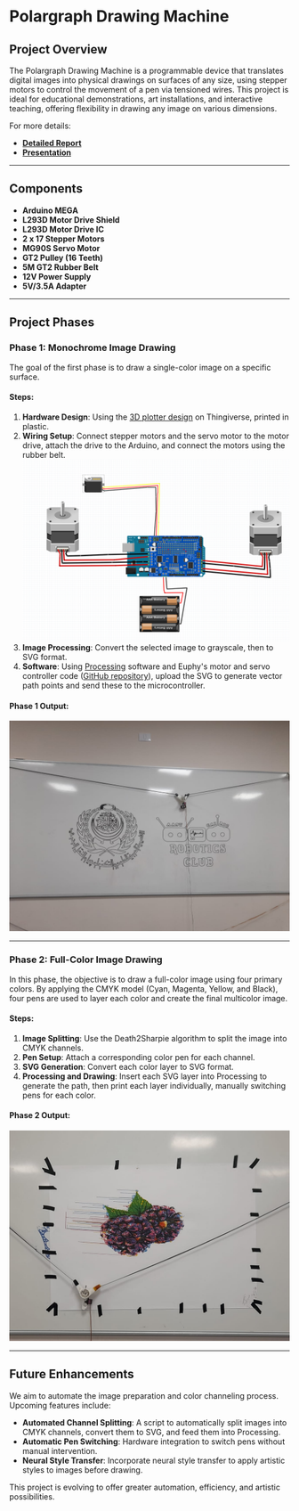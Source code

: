 # Polargraph Drawing Machine

## Project Overview

The Polargraph Drawing Machine is a programmable device that translates digital images into physical drawings on surfaces of any size, using stepper motors to control the movement of a pen via tensioned wires. This project is ideal for educational demonstrations, art installations, and interactive teaching, offering flexibility in drawing any image on various dimensions.

For more details:
- **[Detailed Report](./202104091545%20Plotter%20Drawing%20Robot-converted.pdf)**
- **[Presentation](./polargraph-final-presentation.pptx)**

---

## Components

- **Arduino MEGA**
- **L293D Motor Drive Shield**
- **L293D Motor Drive IC**
- **2 x 17 Stepper Motors**
- **MG90S Servo Motor**
- **GT2 Pulley (16 Teeth)**
- **5M GT2 Rubber Belt**
- **12V Power Supply**
- **5V/3.5A Adapter**

---

## Project Phases

### Phase 1: Monochrome Image Drawing
The goal of the first phase is to draw a single-color image on a specific surface.

#### Steps:
1. **Hardware Design**: Using the [3D plotter design](https://www.thingiverse.com/thing:2371117/files) on Thingiverse, printed in plastic.
2. **Wiring Setup**: Connect stepper motors and the servo motor to the motor drive, attach the drive to the Arduino, and connect the motors using the rubber belt.  
   ![Wiring Schematic](https://github.com/NaNo211/Polargraph-machine/blob/main/Polargraph-scematic.png)
3. **Image Processing**: Convert the selected image to grayscale, then to SVG format.
4. **Software**: Using [Processing](https://processing.org) software and Euphy's motor and servo controller code ([GitHub repository](https://github.com/euphy/polargraphcontroller/releases/tag/2017-11-01-20-30)), upload the SVG to generate vector path points and send these to the microcontroller.

#### Phase 1 Output:
![Phase 1 Drawing Output](./images/first_phase/2.jpeg)

---

### Phase 2: Full-Color Image Drawing
In this phase, the objective is to draw a full-color image using four primary colors. By applying the CMYK model (Cyan, Magenta, Yellow, and Black), four pens are used to layer each color and create the final multicolor image.

#### Steps:
1. **Image Splitting**: Use the Death2Sharpie algorithm to split the image into CMYK channels.
2. **Pen Setup**: Attach a corresponding color pen for each channel.
3. **SVG Generation**: Convert each color layer to SVG format.
4. **Processing and Drawing**: Insert each SVG layer into Processing to generate the path, then print each layer individually, manually switching pens for each color.

#### Phase 2 Output:
![Phase 2 Drawing Output](./images/second_phase/4.jpeg)

---

## Future Enhancements

We aim to automate the image preparation and color channeling process. Upcoming features include:

- **Automated Channel Splitting**: A script to automatically split images into CMYK channels, convert them to SVG, and feed them into Processing.
- **Automatic Pen Switching**: Hardware integration to switch pens without manual intervention.
- **Neural Style Transfer**: Incorporate neural style transfer to apply artistic styles to images before drawing.

This project is evolving to offer greater automation, efficiency, and artistic possibilities.
